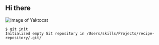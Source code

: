 ## Hi there

![Image of Yaktocat](https://octodex.github.com/images/yaktocat.png)  
```
$ git init
Initialized empty Git repository in /Users/skills/Projects/recipe-repository/.git/
```
